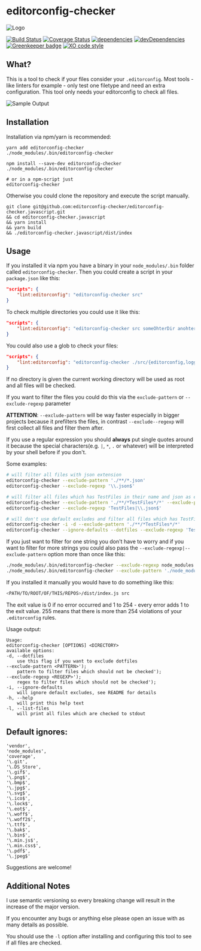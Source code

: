 # editorconfig-checker

![Logo](https://raw.githubusercontent.com/editorconfig-checker/editorconfig-checker.javascript/master/Docs/logo.png "Logo")

[![Build Status](https://travis-ci.org/editorconfig-checker/editorconfig-checker.javascript.svg?branch=master)](https://travis-ci.org/editorconfig-checker/editorconfig-checker.javascript)
[![Coverage Status](https://coveralls.io/repos/github/editorconfig-checker/editorconfig-checker.javascript/badge.svg?branch=master)](https://coveralls.io/github/editorconfig-checker/editorconfig-checker.javascript?branch=master)
[![dependencies](https://david-dm.org/editorconfig-checker/editorconfig-checker.javascript/status.svg)](https://david-dm.org/editorconfig-checker/editorconfig-checker.javascript?view=list)
[![devDependencies](https://david-dm.org/editorconfig-checker/editorconfig-checker.javascript/dev-status.svg)](https://david-dm.org/editorconfig-checker/editorconfig-checker.javascript?type=dev&view=list)
[![Greenkeeper badge](https://badges.greenkeeper.io/editorconfig-checker/editorconfig-checker.javascript.svg)](https://greenkeeper.io/)
[![XO code style](https://img.shields.io/badge/code_style-XO-5ed9c7.svg)](https://github.com/sindresorhus/xo)

## What?

This is a tool to check if your files consider your `.editorconfig`.
Most tools - like linters for example - only test one filetype and need an extra configuration.
This tool only needs your editorconfig to check all files.



![Sample Output](https://raw.githubusercontent.com/editorconfig-checker/editorconfig-checker.javascript/master/Docs/sample.png "Sample output")


## Installation

Installation via npm/yarn is recommended:

```
yarn add editorconfig-checker
./node_modules/.bin/editorconfig-checker

npm install --save-dev editorconfig-checker
./node_modules/.bin/editorconfig-checker

# or in a npm-script just
editorconfig-checker
```

Otherwise you could clone the repository and execute the script manually.

```
git clone git@github.com:editorconfig-checker/editorconfig-checker.javascript.git
&& cd editorconfig-checker.javascript
&& yarn install 
&& yarn build 
&& ./editorconfig-checker.javascript/dist/index
```

## Usage

If you installed it via npm you have a binary in your `node_modules/.bin` folder called `editorconfig-checker`.
Then you could create a script in your `package.json` like this:

```json
"scripts": {
    "lint:editorconfig": "editorconfig-checker src"
}
```

To check multiple directories you could use it like this:

```json 
"scripts": {
    "lint:editorconfig": "editorconfig-checker src someOhterDir anohterDir"
}
```

You could also use a glob to check your files:

```json 
"scripts": {
    "lint:editorconfig": "editorconfig-checker ./src/{editorconfig,logger}/**/*"
}
```


If no directory is given the current working directory will be used as root and all files will be checked.

If you want to filter the files you could do this via the `exclude-pattern` or `--exclude-regexp` parameter

**ATTENTION**: `--exclude-pattern` will be way faster especially in bigger projects because it prefilters the files, in contrast `--exclude--regexp` will first collect all files and filter them after.

If you use a regular expression you should __always__ put single quotes around it
because the special characters(e.g. `|`, `*`, `.` or whatever) will be interpreted by your shell before if you don't.

Some examples:
```sh
# will filter all files with json extension
editorconfig-checker --exclude-pattern './**/*.json' 
editorconfig-checker --exclude-regexp '\\.json$'

# will filter all files which has TestFiles in their name and json as extension
editorconfig-checker --exclude-pattern './**/*TestFiles*/*' --exclude-pattern './**/*.json'
editorconfig-checker --exclude-regexp 'TestFiles|\\.json$'

# will don't use default excludes and filter all files which has TestFiles in their name
editorconfig-checker -i -d --exclude-pattern './**/*TestFiles*/*'
editorconfig-checker --ignore-defaults --dotfiles --exclude-regexp 'TestFiles' 
```

If you just want to filter for one string you don't have to worry and if you want to filter for more strings you could also pass the `--exclude-regexp|--exclude-pattern` option more than once like this:

```sh
./node_modules/.bin/editorconfig-checker --exclude-regexp node_modules --exclude-regexp myBinary --exclude-regexp someGeneratedFile --exclude-regexp myPicture 
./node_modules/.bin/editorconfig-checker --exclude-pattern './node_modules/**' --exclude-pattern './myBinary' --exclude-pattern './dist/someGeneratedFile' --exclude-pattern './pictures/myPicture' 
```

If you installed it manually you would have to do something like this:

```sh
<PATH/TO/ROOT/OF/THIS/REPOS>/dist/index.js src
```

The exit value is 0 if no error occurred and 1 to 254 - every error adds 1 to the exit value.
255 means that there is more than 254 violations of your `.editorconfig` rules.

Usage output:
```
Usage:
editorconfig-checker [OPTIONS] <DIRECTORY>
available options:
-d, --dotfiles
    use this flag if you want to exclude dotfiles
--exclude-pattern <PATTERN>');
    pattern to filter files which should not be checked');
--exclude-regexp <REGEXP>');
    regex to filter files which should not be checked');
-i, --ignore-defaults
    will ignore default excludes, see README for details
-h, --help
    will print this help text
-l, --list-files
    will print all files which are checked to stdout
```


## Default ignores:

```
'vendor',
'node_modules',
'coverage',
'\.git',
'\.DS_Store',
'\.gif$',
'\.png$',
'\.bmp$',
'\.jpg$',
'\.svg$',
'\.ico$',
'\.lock$',
'\.eot$',
'\.woff$',
'\.woff2$',
'\.ttf$',
'\.bak$',
'\.bin$',
'\.min.js$',
'\.min.css$',
'\.pdf$',
'\.jpeg$'
```

Suggestions are welcome!

## Additional Notes

I use semantic versioning so every breaking change will result in the increase of the major version.

If you encounter any bugs or anything else please open an issue with as many details as possible.

You should use the `-l` option after installing and configuring this tool to see if all files are
checked.
